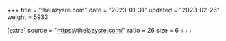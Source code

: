 +++
title = "thelazysre.com"
date = "2023-01-31"
updated = "2023-02-26"
weight = 5933

[extra]
source = "https://thelazysre.com/"
ratio = 26
size = 6
+++
